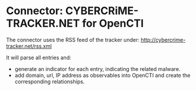 # Connector: CYBERCRiME-TRACKER.NET for OpenCTI

The connector uses the RSS feed of the tracker under: http://cybercrime-tracker.net/rss.xml

It will parse all entries and:

* generate an indicator for each entry, indicating the related malware.
* add domain, url, IP address as observables into OpenCTI and create the corresponding relationships.
